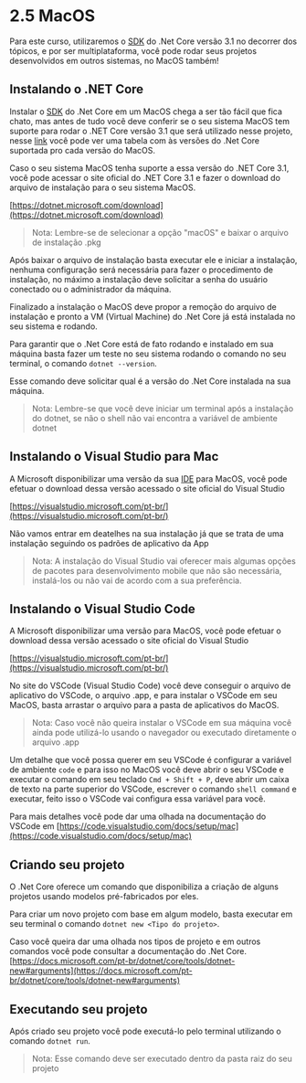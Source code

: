 # 2.5 MacOS

Para este curso, utilizaremos o [SDK](https://pt.wikipedia.org/wiki/Kit_de_desenvolvimento_de_software) do .Net Core versão 3.1 no decorrer dos tópicos, e por ser multiplataforma, você pode rodar seus projetos desenvolvidos em outros sistemas, no MacOS também!

## Instalando o .NET Core

Instalar o [SDK](https://pt.wikipedia.org/wiki/Kit_de_desenvolvimento_de_software) do .Net Core em um MacOS chega a ser tão fácil que fica chato, mas antes de tudo você deve conferir se o seu sistema MacOS tem suporte para rodar o .NET Core versão 3.1 que será utilizado nesse projeto, nesse [link](https://docs.microsoft.com/pt-br/dotnet/core/install/MacOS) você pode ver uma tabela com às versões do .Net Core suportada pro cada versão do MacOS.

Caso o seu sistema MacOS tenha suporte a essa versão do .NET Core 3.1, você pode acessar o site oficial do .NET Core 3.1 e fazer o download do arquivo de instalação para o seu sistema MacOS.

[https://dotnet.microsoft.com/download](https://dotnet.microsoft.com/download)

> Nota: Lembre-se de selecionar a opção "macOS" e baixar o arquivo de instalação .pkg

Após baixar o arquivo de instalação basta executar ele e iniciar a instalação, nenhuma configuração será necessária para fazer o procedimento de instalação, no máximo a instalação deve solicitar a senha do usuário conectado ou o administrador da máquina.

Finalizado a instalação o MacOS deve propor a remoção do arquivo de instalação e pronto a VM (Virtual Machine) do .Net Core já está instalada no seu sistema e rodando.

Para garantir que o .Net Core está de fato rodando e instalado em sua máquina basta fazer um teste no seu sistema rodando o comando no seu terminal, o comando `dotnet --version`.

Esse comando deve solicitar qual é a versão do .Net Core instalada na sua máquina.

> Nota: Lembre-se que você deve iniciar um terminal após a instalação do dotnet, se não o shell não vai encontra a variável de ambiente dotnet

## Instalando o Visual Studio para Mac

A Microsoft disponibilizar uma versão da sua [IDE](https://pt.wikipedia.org/wiki/Ambiente_de_desenvolvimento_integrado) para MacOS, você pode efetuar o download dessa versão acessado o site oficial do Visual Studio

[https://visualstudio.microsoft.com/pt-br/](https://visualstudio.microsoft.com/pt-br/)

Não vamos entrar em deatelhes na sua instalação já que se trata de uma instalação seguindo os padrões de aplicativo da App

> Nota: A instalação do Visual Studio vai oferecer mais algumas opções de pacotes para desenvolvimento mobile que não são necessária, instalá-los ou não vai de acordo com a sua preferência.

## Instalando o Visual Studio Code

A Microsoft disponibilizar uma versão para MacOS, você pode efetuar o download dessa versão acessado o site oficial do Visual Studio

[https://visualstudio.microsoft.com/pt-br/](https://visualstudio.microsoft.com/pt-br/)

No site do VSCode (Visual Studio Code) você deve conseguir o arquivo de aplicativo do VSCode, o arquivo .app, e para instalar o VSCode em seu MacOS, basta arrastar o arquivo para a pasta de aplicativos do MacOS.

> Nota: Caso você não queira instalar o VSCode em sua máquina você ainda pode utilizá-lo usando o navegador ou executado diretamente o arquivo .app

Um detalhe que você possa querer em seu VSCode é configurar a variável de ambiente `code` e para isso no MacOS você deve abrir o seu VSCode e executar o comando em seu teclado `Cmd + Shift + P`, deve abrir um caixa de texto na parte superior do VSCode, escrever o comando `shell command` e executar, feito isso o VSCode vai configura essa variável para você.

Para mais detalhes você pode dar uma olhada na documentação do VSCode em [https://code.visualstudio.com/docs/setup/mac](https://code.visualstudio.com/docs/setup/mac)

## Criando seu projeto

O .Net Core oferece um comando que disponibiliza a criação de alguns projetos usando modelos pré-fabricados por eles.

Para criar um novo projeto com base em algum modelo, basta executar em seu terminal o comando `dotnet new <Tipo do projeto>`.

Caso você queira dar uma olhada nos tipos de projeto e em outros comandos você pode consultar a documentação do .Net Core.
[https://docs.microsoft.com/pt-br/dotnet/core/tools/dotnet-new#arguments](https://docs.microsoft.com/pt-br/dotnet/core/tools/dotnet-new#arguments)

## Executando seu projeto

Após criado seu projeto você pode executá-lo pelo terminal utilizando o comando `dotnet run`.

> Nota: Esse comando deve ser executado dentro da pasta raiz do seu projeto
